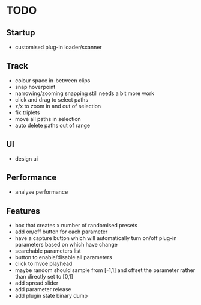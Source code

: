 # TODO

## Startup

- customised plug-in loader/scanner

## Track

- colour space in-between clips
- snap hoverpoint
- narrowing/zooming snapping still needs a bit more work
- click and drag to select paths
- z/x to zoom in and out of selection
- fix triplets
- move all paths in selection
- auto delete paths out of range

## UI

- design ui

## Performance

- analyse performance

## Features

- box that creates x number of randomised presets
- add on/off button for each parameter
- have a capture button which will automatically turn on/off plug-in parameters based on which have change
- searchable parameters list
- button to enable/disable all parameters
- click to mvoe playhead
- maybe random should sample from [-1,1] and offset the parameter rather than directly set to [0,1]
- add spread slider
- add parameter release
- add plugin state binary dump
